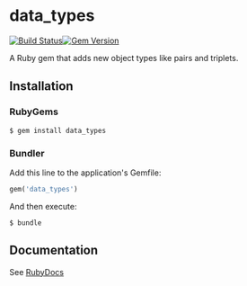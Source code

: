 # data_types
[![Build Status](https://travis-ci.org/elifoster/data_types.svg?branch=master)](https://travis-ci.org/elifoster/data_types)[![Gem Version](https://badge.fury.io/rb/data_types.svg)](https://badge.fury.io/rb/data_types)

A Ruby gem that adds new object types like pairs and triplets.

## Installation
### RubyGems
``` shell
$ gem install data_types
```

### Bundler
Add this line to the application's Gemfile:
``` ruby
gem('data_types')
```

And then execute:
``` shell
$ bundle
```

## Documentation
See [RubyDocs](http://www.rubydoc.info/gems/data_types)
